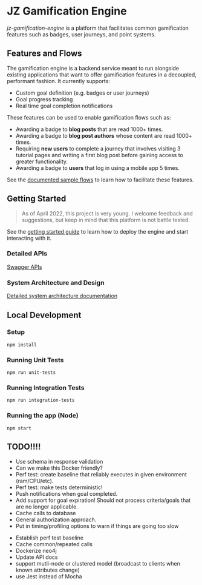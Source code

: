 # JZ Gamification Engine
*jz-gamification-engine* is a platform that facilitates common gamification features such as badges, user journeys, and point systems. 

## Features and Flows
The gamification engine is a backend service meant to run alongside existing applications that want to offer gamification features in a decoupled, performant fashion. It currently supports:

- Custom goal definition (e.g. badges or user journeys)
- Goal progress tracking
- Real time goal completion notifications

These features can be used to enable gamification flows such as:

- Awarding a badge to **blog posts** that are read 1000+ times. 
- Awarding a badge to **blog post authors** whose content are read 1000+ times. 
- Requiring **new users** to complete a journey that involves visiting 3 tutorial pages and writing a first blog post before gaining access to greater functionality.
- Awarding a badge to **users** that log in using a mobile app 5 times.  

See the [documented sample flows](./docs/sample-flows/) to learn how to facilitate these features.

## Getting Started
> As of April 2022, this project is very young. I welcome feedback and suggestions, but keep in mind that this platform is not battle tested.

See the [getting started guide](./docs/getting-started.md) to learn how to deploy the engine and start interacting with it.

### Detailed APIs
[Swagger APIs](TODO_PUT_LINK_HERE)

### System Architecture and Design
[Detailed system architecture documentation](docs/system-architecture.md)

## Local Development

### Setup
```
npm install
```

### Running Unit Tests

```
npm run unit-tests
```

### Running Integration Tests

```
npm run integration-tests
```

### Running the app (Node)
```
npm start
```


## TODO!!!!
* Use schema in response validation
* Can we make this Docker friendly?
* Perf test: create baseline that reliably executes in given environment (ram/CPU/etc).
* Perf test: make tests deterministic!
* Push notifications when goal completed.
* Add support for goal expiration! Should not process criteria/goals that are no longer applicable.
* Cache calls to database
* General authorization approach.
* Put in timing/profiling options to warn if things are going too slow
- Establish perf test baseline
- Cache common/repeated calls
- Dockerize neo4j
- Update API docs
- support mutli-node or clustered model (broadcast to clients when known attributes change)
- use Jest instead of Mocha
